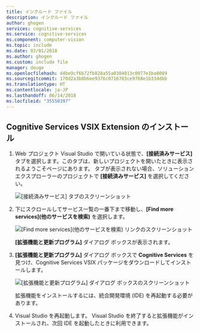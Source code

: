 ```yaml
---
title: インクルード ファイル
description: インクルード ファイル
author: ghogen
services: cognitive-services
ms.service: cognitive-services
ms.component: computer-vision
ms.topic: include
ms.date: 03/01/2018
ms.author: ghogen
ms.custom: include file
manager: douge
ms.openlocfilehash: d4be9cf6b72fb828a55a0304013c0077e1ba8089
ms.sourcegitcommit: 170d2a3b8b6ee9376c0716783ce9768e1b33ddbb
ms.translationtype: HT
ms.contentlocale: ja-JP
ms.lasthandoff: 06/14/2018
ms.locfileid: "35550397"
---
```

## <a name="install-the-cognitive-services-vsix-extension"></a>Cognitive Services VSIX Extension のインストール

1. Web プロジェクト Visual Studio で開いている状態で、**[接続済みサービス]** タブを選択します。このタブは、新しいプロジェクトを開いたときに表示されるようこそページにあります。 タブが表示されない場合、ソリューション エクスプローラーのプロジェクトで **[接続済みサービス]** を選択してください。

   ![[接続済みサービス] タブのスクリーンショット](./media/vs-install-cognitive-services-vsix/Connected-Services-Tab.PNG)

1. 下にスクロールしてサービス一覧の一番下まで移動し、**[Find more services]\(他のサービスを検索\)** を選択します。

    ![[Find more services]\(他のサービスを検索\) リンクのスクリーンショット](./media/vs-install-cognitive-services-vsix/Find-More-Services.PNG)
 
    **[拡張機能と更新プログラム]** ダイアログ ボックスが表示されます。

1. **[拡張機能と更新プログラム]** ダイアログ ボックスで **Cognitive Services** を見つけ、Cognitive Services VSIX パッケージをダウンロードしてインストールします。

   ![[拡張機能と更新プログラム] ダイアログ ボックスのスクリーンショット](./media/vs-install-cognitive-services-vsix/install-cognitive-services-vsix.PNG)

   拡張機能をインストールするには、統合開発環境 (IDE) を再起動する必要があります。

2. Visual Studio を再起動します。 Visual Studio を終了すると拡張機能がインストールされ、次回 IDE を起動したときに利用できます。

